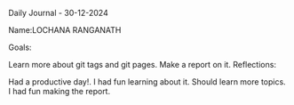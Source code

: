 Daily Journal - 30-12-2024

Name:LOCHANA RANGANATH

Goals:

Learn more about git tags and git pages.
Make a report on it.
Reflections:

Had a productive day!.
I had fun learning about it.
Should learn more topics.
I had fun making the report.
